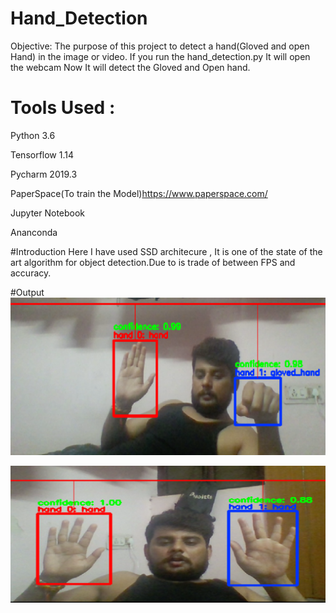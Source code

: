 # Hand_Detection
Objective: The purpose of this project to detect a hand(Gloved and open Hand) in the image or video. If you run the hand_detection.py It will open the webcam Now It will detect the Gloved and Open hand.

# Tools Used :

Python 3.6

Tensorflow 1.14

Pycharm 2019.3

PaperSpace(To train the Model)https://www.paperspace.com/

Jupyter Notebook 

Ananconda

#Introduction
Here I have used SSD architecure , It is one of the state of the art algorithm for object detection.Due to is trade of between FPS and accuracy.




#Output
![Screenshot](hand_detection.png)

![Screenshot](hand2323.png)


